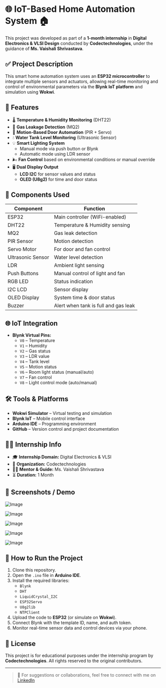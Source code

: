 # 🌐 IoT-Based Home Automation System 🏠

This project was developed as part of a **1-month internship** in **Digital Electronics & VLSI Design** conducted by **Codectechnologies**, under the guidance of **Ms. Vaishali Shrivastava**.

## ✅ Project Description

This smart home automation system uses an **ESP32 microcontroller** to integrate multiple sensors and actuators, allowing real-time monitoring and control of environmental parameters via the **Blynk IoT platform** and simulation using **Wokwi**.

## 🔧 Features

- 🌡️ **Temperature & Humidity Monitoring** (DHT22)
- 🚨 **Gas Leakage Detection** (MQ2)
- 🚪 **Motion-Based Door Automation** (PIR + Servo)
- 💧 **Water Tank Level Monitoring** (Ultrasonic Sensor)
- 💡 **Smart Lighting System**
  - Manual mode via push button or Blynk
  - Automatic mode using LDR sensor
- 🌬️ **Fan Control** based on environmental conditions or manual override
- 🖥️ **Dual Display Output**
  - **LCD I2C** for sensor values and status
  - **OLED (U8g2)** for time and door status

## 🔌 Components Used

| Component         | Function                              |
|------------------|---------------------------------------|
| ESP32            | Main controller (WiFi-enabled)        |
| DHT22            | Temperature & Humidity sensing        |
| MQ2              | Gas leak detection                    |
| PIR Sensor       | Motion detection                      |
| Servo Motor      | For door and fan control              |
| Ultrasonic Sensor| Water level detection                 |
| LDR              | Ambient light sensing                 |
| Push Buttons     | Manual control of light and fan       |
| RGB LED          | Status indication                     |
| I2C LCD          | Sensor display                        |
| OLED Display     | System time & door status             |
| Buzzer           | Alert when tank is full and gas leak  |

## 🌐 IoT Integration

- **Blynk Virtual Pins:**
  - `V0` – Temperature
  - `V1` – Humidity
  - `V2` – Gas status
  - `V3` – LDR value
  - `V4` – Tank level
  - `V5` – Motion status
  - `V6` – Room light status (manual/auto)
  - `V7` – Fan control
  - `V8` – Light control mode (auto/manual)

## 🛠️ Tools & Platforms

- **Wokwi Simulator** – Virtual testing and simulation
- **Blynk IoT** – Mobile control interface
- **Arduino IDE** – Programming environment
- **GitHub** – Version control and project documentation

## 👨‍🏫 Internship Info

- 🎓 **Internship Domain:** Digital Electronics & VLSI
- 🏢 **Organization:** Codectechnologies
- 🧑‍🏫 **Mentor & Guide:** Ms. Vaishali Shrivastava
- ⏳ **Duration:** 1 Month

## 📸 Screenshots / Demo

![Image](https://github.com/user-attachments/assets/32453553-605e-41b0-9b14-3aa8925bb442)

![Image](https://github.com/user-attachments/assets/38c77e78-f5f3-4066-946b-3ec994101542)

![Image](https://github.com/user-attachments/assets/8835b8b8-9fc9-4f00-9101-f9b9942a30b8)

![Image](https://github.com/user-attachments/assets/0443c723-a019-4d71-91ec-4ad8f653ad4d)

![Image](https://github.com/user-attachments/assets/77e1a9b0-3803-4e5a-a224-95211b89e8e5)




## 📁 How to Run the Project

1. Clone this repository.
2. Open the `.ino` file in **Arduino IDE**.
3. Install the required libraries:
   - `Blynk`
   - `DHT`
   - `LiquidCrystal_I2C`
   - `ESP32Servo`
   - `U8g2lib`
   - `NTPClient`
4. Upload the code to **ESP32** (or simulate on **Wokwi**).
5. Connect Blynk with the template ID, name, and auth token.
6. Monitor real-time sensor data and control devices via your phone.

## 📜 License

This project is for educational purposes under the internship program by **Codectechnologies**. All rights reserved to the original contributors.

---

> 💬 For suggestions or collaborations, feel free to connect with me on [LinkedIn](https://www.linkedin.com/in/suheal-ahamed-n-047625299/) 






